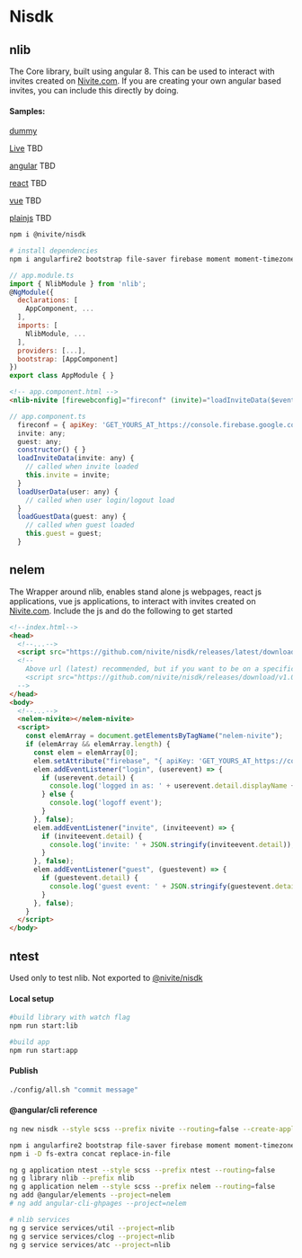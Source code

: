 # Nisdk

## nlib
The Core library, built using angular 8. This can be used to interact with invites created on [Nivite.com](https://nivite.jrvite.com).
If you are creating your own angular based invites, you can include this directly by doing. 
#### Samples:

[dummy](https://nivite-nlib-demo1.stackblitz.io/) 

[Live]() TBD

[angular]() TBD

[react]() TBD

[vue]() TBD

[plainjs]() TBD



```sh
npm i @nivite/nisdk

# install dependencies
npm i angularfire2 bootstrap file-saver firebase moment moment-timezone ngx-markdown
```

```js
// app.module.ts
import { NlibModule } from 'nlib';
@NgModule({
  declarations: [
    AppComponent, ...
  ],
  imports: [
    NlibModule, ...
  ],
  providers: [...],
  bootstrap: [AppComponent]
})
export class AppModule { }
```

```html
<!-- app.component.html -->
<nlib-nivite [firewebconfig]="fireconf" (invite)="loadInviteData($event)" (login)="loadUserData($event)" (guest)="loadGuestData($event)"></nlib-nivite>
```

```js
// app.component.ts
  fireconf = { apiKey: 'GET_YOURS_AT_https://console.firebase.google.com', authDomain: 'REPLACEME', databaseURL: 'REPLACEME', projectId: 'REPLACEME', storageBucket: 'REPLACEME', messagingSenderId: 'REPLACEME', appId: 'REPLACEME' };
  invite: any;
  guest: any;
  constructor() { }
  loadInviteData(invite: any) {
    // called when invite loaded
    this.invite = invite;
  }
  loadUserData(user: any) {
    // called when user login/logout load
  }
  loadGuestData(guest: any) {
    // called when guest loaded
    this.guest = guest;
  }
```
## nelem
The Wrapper around nlib, enables stand alone js webpages, react js applications, vue js applications, to interact with invites created on [Nivite.com](https://nivite.jrvite.com). Include the js and do the following to get started

```html
<!--index.html-->
<head>
  <!--...-->
  <script src="https://github.com/nivite/nisdk/releases/latest/download/nivite-sdk-es2015.js"></script>
  <!-- 
    Above url (latest) recommended, but if you want to be on a specific version, you do so
    <script src="https://github.com/nivite/nisdk/releases/download/v1.0.1/nivite-sdk-es2015.js"></script>
  -->
</head>
<body>
  <!--...-->
  <nelem-nivite></nelem-nivite>
  <script>
    const elemArray = document.getElementsByTagName("nelem-nivite");
    if (elemArray && elemArray.length) {
      const elem = elemArray[0];
      elem.setAttribute("firebase", "{ apiKey: 'GET_YOURS_AT_https://console.firebase.google.com', authDomain: 'REPLACEME', databaseURL: 'REPLACEME', projectId: 'REPLACEME', storageBucket: 'REPLACEME', messagingSenderId: 'REPLACEME', appId: 'REPLACEME' }");
      elem.addEventListener("login", (userevent) => {
        if (userevent.detail) {
          console.log('logged in as: ' + userevent.detail.displayName + ' - ' + userevent.detail.email);
        } else {
          console.log('logoff event');
        }
      }, false);
      elem.addEventListener("invite", (inviteevent) => {
        if (inviteevent.detail) {
          console.log('invite: ' + JSON.stringify(inviteevent.detail));
        }
      }, false);
      elem.addEventListener("guest", (guestevent) => {
        if (guestevent.detail) {
          console.log('guest event: ' + JSON.stringify(guestevent.detail));
        }
      }, false);
    }
  </script>
</body>
```

## ntest
Used only to test nlib. Not exported to [@nivite/nisdk](https://www.npmjs.com/package/@nivite/nisdk)


#### Local setup

```sh
#build library with watch flag
npm run start:lib

#build app
npm run start:app
```

#### Publish
```sh
./config/all.sh "commit message"

```

#### @angular/cli reference

```sh
ng new nisdk --style scss --prefix nivite --routing=false --create-application=false

npm i angularfire2 bootstrap file-saver firebase moment moment-timezone ngx-markdown
npm i -D fs-extra concat replace-in-file

ng g application ntest --style scss --prefix ntest --routing=false
ng g library nlib --prefix nlib
ng g application nelem --style scss --prefix nelem --routing=false
ng add @angular/elements --project=nelem
# ng add angular-cli-ghpages --project=nelem

# nlib services
ng g service services/util --project=nlib
ng g service services/clog --project=nlib
ng g service services/atc --project=nlib

```
